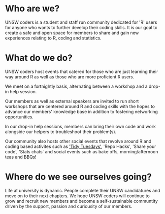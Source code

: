 
# Who are we?

UNSW coders is a student and staff run community dedicated for 'R' users for anyone who wants to further develop their coding skills. It is our goal to create a safe and open space for members to share and gain new experiences relating to R, coding and statistics.

# What do we do?

UNSW coders host events that catered for those who are just learning their way around R as well as those who are more proficient R users.

We meet on a fortnightly basis, alternating between a workshop and a drop-in help session.

Our members as well as external speakers are invited to run short workshops that are centered around R and coding skills with the hopes to advance our members' knowledge base in addition to fostering networking opportunities. 

In our drop-in help sessions, members can bring their own code and work alongside our helpers to troubleshoot their problem(s).

Our community also hosts other social events that revolve around R and coding based activites such as ['Tidy Tuesdays'](https://github.com/rfordatascience/tidytuesday), 'Repo Hacks', 'Share your code', 'Stats chats' and social events such as bake offs, morning/afternoon teas and BBQs! 

# Where do we see ourselves going?

Life at university is dynamic. People complete their UNSW candidatures and move on to their next chapters. We hope UNSW coders will continue to grow and recruit new members and become a self-sustainable communtity driven by the support, passion and curiousity of our members.


